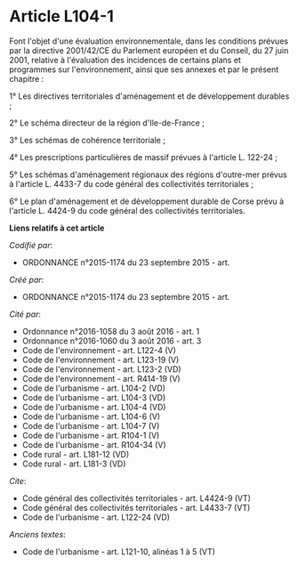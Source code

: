 # Article L104-1

Font l'objet d'une évaluation environnementale, dans les conditions prévues par la directive 2001/42/CE du Parlement européen
et du Conseil, du 27 juin 2001, relative à l'évaluation des incidences de certains plans et programmes sur l'environnement,
ainsi que ses annexes et par le présent chapitre : 

1° Les directives territoriales d'aménagement et de développement durables ; 

2° Le schéma directeur de la région d'Ile-de-France ; 

3° Les schémas de cohérence territoriale ; 

4° Les prescriptions particulières de massif prévues à l'article L. 122-24 ; 

5° Les schémas d'aménagement régionaux des régions d'outre-mer prévus à l'article L. 4433-7 du code général des collectivités
territoriales ; 

6° Le plan d'aménagement et de développement durable de Corse prévu à l'article L. 4424-9 du code général des collectivités
territoriales.

**Liens relatifs à cet article**

_Codifié par_:

  - ORDONNANCE n°2015-1174 du 23 septembre 2015 - art.

_Créé par_:

  - ORDONNANCE n°2015-1174 du 23 septembre 2015 - art.

_Cité par_:

  - Ordonnance n°2016-1058 du 3 août 2016 - art. 1
  - Ordonnance n°2016-1060 du 3 août 2016 - art. 3
  - Code de l'environnement - art. L122-4 (V)
  - Code de l'environnement - art. L123-19 (V)
  - Code de l'environnement - art. L123-2 (VD)
  - Code de l'environnement - art. R414-19 (V)
  - Code de l'urbanisme - art. L104-2 (VD)
  - Code de l'urbanisme - art. L104-3 (VD)
  - Code de l'urbanisme - art. L104-4 (VD)
  - Code de l'urbanisme - art. L104-6 (V)
  - Code de l'urbanisme - art. L104-7 (V)
  - Code de l'urbanisme - art. R104-1 (V)
  - Code de l'urbanisme - art. R104-34 (V)
  - Code rural - art. L181-12 (VD)
  - Code rural - art. L181-3 (VD)

_Cite_:

  - Code général des collectivités territoriales - art. L4424-9 (VT)
  - Code général des collectivités territoriales - art. L4433-7 (VT)
  - Code de l'urbanisme - art. L122-24 (VD)

_Anciens textes_:

  - Code de l'urbanisme - art. L121-10, alinéas 1 à 5 (VT)
